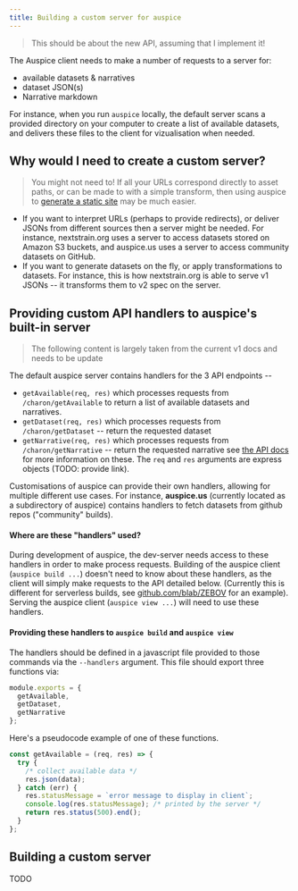 ```yaml
---
title: Building a custom server for auspice
---
```


> This should be about the new API, assuming that I implement it!

The Auspice client needs to make a number of requests to a server for:
* available datasets & narratives
* dataset JSON(s)
* Narrative markdown

For instance, when you run `auspice` locally, the default server scans a provided directory on your computer to create a list of available datasets, and delivers these files to the client for vizualisation when needed.


## Why would I need to create a custom server?

> You might not need to! If all your URLs correspond directly to asset paths, or can be made to with a simple transform, then using auspice to [generate a static site](build-static/introduction.md) may be much easier. 


* If you want to interpret URLs (perhaps to provide redirects), or deliver JSONs from different sources then a server might be needed.
For instance, nextstrain.org uses a server to access datasets stored on Amazon S3 buckets, and auspice.us uses a server to access community datasets on GitHub.
* If you want to generate datasets on the fly, or apply transformations to datasets.
For instance, this is how nextstrain.org is able to serve v1 JSONs -- it transforms them to v2 spec on the server.



## Providing custom API handlers to auspice's built-in server

> The following content is largely taken from the current v1 docs and needs to be update


The default auspice server contains handlers for the 3 API endpoints -- 
* `getAvailable(req, res)` which processes requests from `/charon/getAvailable` to return a list of available datasets and narratives.
* `getDataset(req, res)` which processes requests from `/charon/getDataset` -- return the requested dataset
* `getNarrative(req, res)` which processes requests from `/charon/getNarrative` -- return the requested narrative
see [the API docs](build-server/api.md) for more information on these.
The `req` and `res` arguments are express objects (TODO: provide link).


Customisations of auspice can provide their own handlers, allowing for multiple different use cases.
For instance, **auspice.us** (currently located as a subdirectory of auspice) contains handlers to fetch datasets from github repos ("community" builds).

#### Where are these "handlers" used?
During development of auspice, the dev-server needs access to these handlers in order to make process requests.
Building of the auspice client (`auspice build ...`) doesn't need to know about these handlers, as the client will simply make requests to the API detailed below. (Currently this is different for serverless builds, see [github.com/blab/ZEBOV](https://github.com/blab/ZEBOV) for an example).
Serving the auspice client (`auspice view ...`) will need to use these handlers.

#### Providing these handlers to `auspice build` and `auspice view`
The handlers should be defined in a javascript file provided to those commands via the `--handlers` argument. This file should export three functions via:
```js
module.exports = {
  getAvailable,
  getDataset,
  getNarrative
};
```

Here's a pseudocode example of one of these functions.

```js
const getAvailable = (req, res) => {
  try {
    /* collect available data */
    res.json(data);
  } catch (err) {
    res.statusMessage = `error message to display in client`;
    console.log(res.statusMessage); /* printed by the server */
    return res.status(500).end();
  }
};
```




## Building a custom server

TODO